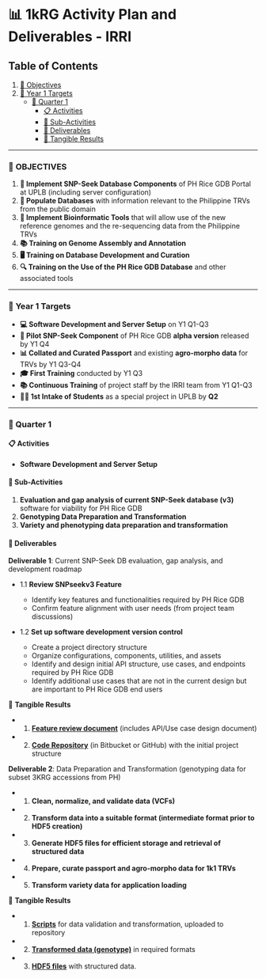# 📊 **1kRG Activity Plan and Deliverables - IRRI**

## Table of Contents
1. [🎯 Objectives](#objectives)
2. [📅 Year 1 Targets](#year-1-targets)
    - [📅 Quarter 1](#quarter-1)
        - [📋 Activities](#activities)
        - [📅 Sub-Activities](#sub-activities)
        - [📜 Deliverables](#deliverables)
        - [🎯 Tangible Results](#deliverables)
    
---

### 🎯 **OBJECTIVES**

1. **🔧 Implement SNP-Seek Database Components** of PH Rice GDB Portal at UPLB (including server configuration)
2. **🌾 Populate Databases** with information relevant to the Philippine TRVs from the public domain
3. **🧬 Implement Bioinformatic Tools** that will allow use of the new reference genomes and the re-sequencing data from the Philippine TRVs
4. **📚 Training on Genome Assembly and Annotation**
5. **🖥️ Training on Database Development and Curation**
6. **🔍 Training on the Use of the PH Rice GDB Database** and other associated tools

---

### 📅 **Year 1 Targets**

- **💻 Software Development and Server Setup** on Y1 Q1-Q3
- **🚀 Pilot SNP-Seek Component** of PH Rice GDB **alpha version** released by Y1 Q4
- **📊 Collated and Curated Passport** and existing **agro-morpho data** for TRVs by Y1 Q3-Q4
- **🎓 First Training** conducted by Y1 Q3
- **📚 Continuous Training** of project staff by the IRRI team from Y1 Q1-Q3
- **👩‍🎓 1st Intake of Students** as a special project in UPLB by **Q2**

---

### **📅 Quarter 1**

#### 📋 **Activities**  
- **Software Development and Server Setup**

#### 📅 **Sub-Activities**

1. **Evaluation and gap analysis of current SNP-Seek database (v3)** software for viability for PH Rice GDB  
2. **Genotyping Data Preparation and Transformation**  
3. **Variety and phenotyping data preparation and transformation**

#### 📜 **Deliverables**

**Deliverable 1**: Current SNP-Seek DB evaluation, gap analysis, and development roadmap

   - 1.1 **Review SNPseekv3 Feature**
     - Identify key features and functionalities required by PH Rice GDB
     - Confirm feature alignment with user needs (from project team discussions)
   
   - 1.2 **Set up software development version control**
     - Create a project directory structure
     - Organize configurations, components, utilities, and assets
     - Identify and design initial API structure, use cases, and endpoints required by PH Rice GDB
     - Identify additional use cases that are not in the current design but are important to PH Rice GDB end users

 🎯 **Tangible Results**

- 1. **[Feature review document](https://1k1rg.github.io/deliverablesAndDocs/FeatureReview)** (includes API/Use case design document)
- 2. **[Code Repository](https://github.com/1K1RG/1k1RG-SNPseek)** (in Bitbucket or GitHub) with the initial project structure




**Deliverable 2**: Data Preparation and Transformation (genotyping data for subset 3KRG accessions from PH)

   - 1. **Clean, normalize, and validate data (VCFs)**
   - 2. **Transform data into a suitable format (intermediate format prior to HDF5 creation)**
   - 3. **Generate HDF5 files for efficient storage and retrieval of structured data**
   - 4. **Prepare, curate passport and agro-morpho data for 1k1 TRVs**
   - 5. **Transform variety data for application loading**

 🎯 **Tangible Results**

- 1. **[Scripts](https://github.com/1K1RG/1k1RG-sample)** for data validation and transformation, uploaded to repository
- 2. **[Transformed data (genotype)](https://github.com/1K1RG/1kRG-sample)** in required formats
- 3. **[HDF5 files](https://github.com/1K1RG/1k1RG-sample)** with structured data.
